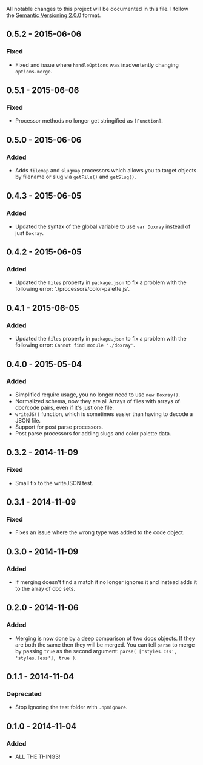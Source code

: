All notable changes to this project will be documented in this file.
I follow the [Semantic Versioning 2.0.0](http://semver.org/) format.


## 0.5.2 - 2015-06-06

### Fixed
- Fixed and issue where `handleOptions` was inadvertently changing
  `options.merge`.


## 0.5.1 - 2015-06-06

### Fixed
- Processor methods no longer get stringified as `[Function]`.


## 0.5.0 - 2015-06-06

### Added
- Adds `filemap` and `slugmap` processors which allows you to target objects by
  filename or slug via `getFile()` and `getSlug()`.


## 0.4.3 - 2015-06-05

### Added
- Updated the syntax of the global variable to use `var Doxray` instead of just
  `Doxray`.


## 0.4.2 - 2015-06-05

### Added
- Updated the `files` property in `package.json` to fix a problem with the
  following error: './processors/color-palette.js'.


## 0.4.1 - 2015-06-05

### Added
- Updated the `files` property in `package.json` to fix a problem with the
  following error: `Cannot find module './doxray'`.


## 0.4.0 - 2015-05-04

### Added
- Simplified require usage, you no longer need to use `new Doxray()`.
- Normalized schema, now they are all Arrays of files with arrays of doc/code
  pairs, even if it's just one file.
- `writeJS()` function, which is sometimes easier than having to decode a JSON
  file.
- Support for post parse processors.
- Post parse processors for adding slugs and color palette data.


## 0.3.2 - 2014-11-09

### Fixed
- Small fix to the writeJSON test.


## 0.3.1 - 2014-11-09

### Fixed
- Fixes an issue where the wrong type was added to the code object.


## 0.3.0 - 2014-11-09

### Added
- If merging doesn't find a match it no longer ignores it and instead adds it
  to the array of doc sets.


## 0.2.0 - 2014-11-06

### Added
- Merging is now done by a deep comparison of two docs objects. If they are both
  the same then they will be merged. You can tell `parse` to merge by passing
  `true` as the second argument: `parse( ['styles.css', 'styles.less'], true )`.


## 0.1.1 - 2014-11-04

### Deprecated
- Stop ignoring the test folder with `.npmignore`.


## 0.1.0 - 2014-11-04

### Added
- ALL THE THINGS!
